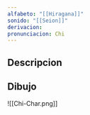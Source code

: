 ```yaml
---
alfabeto: "[[Hiragana]]"
sonido: "[[Seion]]"
derivacion: 
pronunciacion: Chi
---
```

## Descripcion

## Dibujo

![[Chi-Char.png]]
